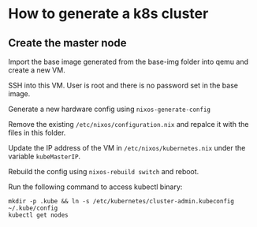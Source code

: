 # How to generate a k8s cluster

## Create the master node

Import the base image generated from the base-img folder into qemu and create a new VM.

SSH into this VM. User is root and there is no password set in the base image.

Generate a new hardware config using `nixos-generate-config`

Remove the existing `/etc/nixos/configuration.nix` and repalce it with the files in this folder.

Update the IP address of the VM in `/etc/nixos/kubernetes.nix` under the variable `kubeMasterIP`.

Rebuild the config using `nixos-rebuild switch` and reboot.

Run the following command to access kubectl binary:

```
mkdir -p .kube && ln -s /etc/kubernetes/cluster-admin.kubeconfig ~/.kube/config
kubectl get nodes
```
